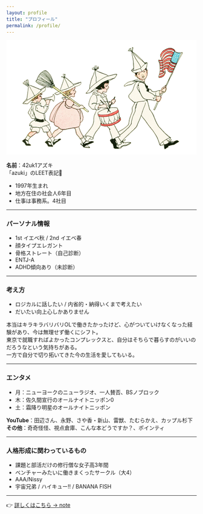 ```yaml
---
layout: profile
title: "プロフィール"
permalink: /profile/
---
```


![プロフィール画像](1015.jpg)

**名前**：42uk1アズキ  
「azuki」のLEET表記🫘  

- 1997年生まれ  
- 地方在住の社会人6年目  
- 仕事は事務系。4社目  

---

### パーソナル情報
- 1st イエベ秋 / 2nd イエベ春  
- 顔タイプエレガント  
- 骨格ストレート（自己診断）  
- ENTJ-A  
- ADHD傾向あり（未診断）  

---

### 考え方
- ロジカルに話したい / 内省的・納得いくまで考えたい  
- だいたい向上心しかありません  

本当はキラキラバリバリOLで働きたかったけど、心がついていけなくなった経験があり、今は無理せず働くにシフト。  
東京で就職すればよかったコンプレックスと、自分はそちらで暮らすのがいいのだろうなという気持ちがある。  
一方で自分で切り拓いてきた今の生活を愛してもいる。  

---

### エンタメ
- 月：ニューヨークのニューラジオ、一人賛否、BSノブロック  
- 木：佐久間宣行のオールナイトニッポン0  
- 土：霜降り明星のオールナイトニッポン  

**YouTube**：田辺さん、永野、さや香・新山、雷獣、たむらかえ、カップル杉下  
**その他**：奇奇怪怪、視点倉庫、こんな本どうですか？、ポインティ  

---

### 人格形成に関わっているもの
- 課題と部活だけの修行僧な女子高3年間  
- ベンチャーみたいに働きまくったサークル（大4）  
- AAA/Nissy  
- 宇宙兄弟 / ハイキュー!! / BANANA FISH  

---

👉 [詳しくはこちら → note](https://note.com/42uk1/n/na5c318ff00a2)
